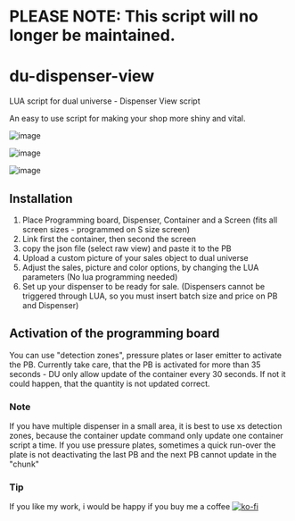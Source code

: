 PLEASE NOTE: This script will no longer be maintained.
======================================================

# du-dispenser-view
LUA script for dual universe - Dispenser View script

An easy to use script for making your shop more shiny and vital.

![image](https://github.com/makerlu/du-dispenser-view/blob/main/pictures/dispenser-view1.jpg)

![image](https://github.com/makerlu/du-dispenser-view/blob/main/pictures/dispenser-view-updated-optionlist.jpg)

![image](https://github.com/makerlu/du-dispenser-view/blob/main/pictures/dispenser-view2.jpg)

## Installation
1. Place Programming board, Dispenser, Container and a Screen (fits all screen sizes - programmed on S size screen)
2. Link first the container, then second the screen
3. copy the json file (select raw view) and paste it to the PB
4. Upload a custom picture of your sales object to dual universe
4. Adjust the sales, picture and color options, by changing the LUA parameters (No lua programming needed)
5. Set up your dispenser to be ready for sale. (Dispensers cannot be triggered through LUA, so you must insert batch size and price on PB and Dispenser)

## Activation of the programming board
You can use "detection zones", pressure plates or laser emitter to activate the PB.
Currently take care, that the PB is activated for more than 35 seconds - DU only allow update of the container every 30 seconds.
If not it could happen, that the quantity is not updated correct.
### Note
If you have multiple dispenser in a small area, it is best to use xs detection zones, because the container update command only update one container script a time.
If you use pressure plates, sometimes a quick run-over the plate is not deactivating the last PB and the next PB cannot update in the "chunk"


### Tip
If you like my work, i would be happy if you buy me a coffee
[![ko-fi](https://ko-fi.com/img/githubbutton_sm.svg)](https://ko-fi.com/I2I0THFNL)
